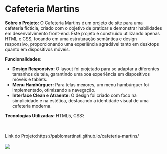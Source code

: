 <h1>Cafeteria Martins</h1>
<p><strong>Sobre o Projeto:</strong> O Cafeteria Martins é um projeto de site para uma cafeteria fictícia, criado com o objetivo de praticar e demonstrar habilidades em desenvolvimento front-end. Este projeto é construído utilizando apenas HTML e CSS, focando em uma estruturação semântica e design responsivo, proporcionando uma experiência agradável tanto em desktops quanto em dispositivos móveis.</p>
<p><strong>Funcionalidades:</strong></p>
<ul>
    <li><strong>Design Responsivo:</strong> O layout foi projetado para se adaptar a diferentes tamanhos de tela, garantindo uma boa experiência em dispositivos móveis e tablets.</li>
    <li><strong>Menu Hambúrguer:</strong> Para telas menores, um menu hambúrguer foi implementado, otimizando a navegação.</li>
    <li><strong>Interface Clean e Atraente:</strong> O design foi criado com foco na simplicidade e na estética, destacando a identidade visual de uma cafeteria moderna.</li>
</ul>
<p><strong>Tecnologias Utilizadas:</strong> HTML5, CSS3</p>
<br>
<br>
Link do Projeto:https://pablomartinsti.github.io/cafeteria-martins/
<br>
<br>
<img src = "https://github.com/pablomartinsti/cafeteria-martins/blob/main/assets/Apresenta%C3%A7ao.png">
